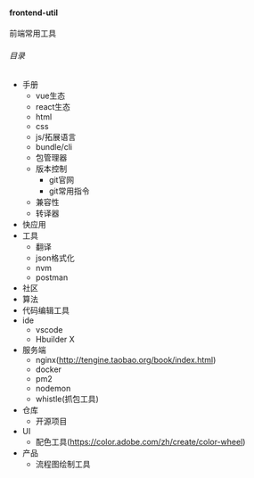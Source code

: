 #### frontend-util
前端常用工具
###### 目录
- 手册
  - vue生态
  - react生态
  - html
  - css
  - js/拓展语言
  - bundle/cli
  - 包管理器
  - 版本控制
    - git官网
    - git常用指令
  - 兼容性
  - 转译器
- 快应用
- 工具
  - 翻译
  - json格式化
  - nvm
  - postman
- 社区
- 算法
- 代码编辑工具
- ide
  - vscode
  - Hbuilder X
- 服务端
  - nginx(http://tengine.taobao.org/book/index.html)
  - docker
  - pm2
  - nodemon
  - whistle(抓包工具)
- 仓库
  - 开源项目
- UI
  - 配色工具(https://color.adobe.com/zh/create/color-wheel)
- 产品
  - 流程图绘制工具
